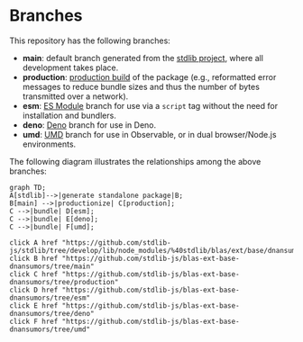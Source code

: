 <!--

@license Apache-2.0

Copyright (c) 2022 The Stdlib Authors.

Licensed under the Apache License, Version 2.0 (the "License");
you may not use this file except in compliance with the License.
You may obtain a copy of the License at

    http://www.apache.org/licenses/LICENSE-2.0

Unless required by applicable law or agreed to in writing, software
distributed under the License is distributed on an "AS IS" BASIS,
WITHOUT WARRANTIES OR CONDITIONS OF ANY KIND, either express or implied.
See the License for the specific language governing permissions and
limitations under the License.

-->

# Branches

This repository has the following branches:

-   **main**: default branch generated from the [stdlib project][stdlib-url], where all development takes place.
-   **production**: [production build][production-url] of the package (e.g., reformatted error messages to reduce bundle sizes and thus the number of bytes transmitted over a network).
-   **esm**: [ES Module][esm-url] branch for use via a `script` tag without the need for installation and bundlers.
-   **deno**: [Deno][deno-url] branch for use in Deno.
-   **umd**: [UMD][umd-url] branch for use in Observable, or in dual browser/Node.js environments.

The following diagram illustrates the relationships among the above branches:

```mermaid
graph TD;
A[stdlib]-->|generate standalone package|B;
B[main] -->|productionize| C[production];
C -->|bundle| D[esm];
C -->|bundle| E[deno];
C -->|bundle| F[umd];

click A href "https://github.com/stdlib-js/stdlib/tree/develop/lib/node_modules/%40stdlib/blas/ext/base/dnansumors"
click B href "https://github.com/stdlib-js/blas-ext-base-dnansumors/tree/main"
click C href "https://github.com/stdlib-js/blas-ext-base-dnansumors/tree/production"
click D href "https://github.com/stdlib-js/blas-ext-base-dnansumors/tree/esm"
click E href "https://github.com/stdlib-js/blas-ext-base-dnansumors/tree/deno"
click F href "https://github.com/stdlib-js/blas-ext-base-dnansumors/tree/umd"
```

[stdlib-url]: https://github.com/stdlib-js/stdlib/tree/develop/lib/node_modules/%40stdlib/blas/ext/base/dnansumors
[production-url]: https://github.com/stdlib-js/blas-ext-base-dnansumors/tree/production
[deno-url]: https://github.com/stdlib-js/blas-ext-base-dnansumors/tree/deno
[umd-url]: https://github.com/stdlib-js/blas-ext-base-dnansumors/tree/umd
[esm-url]: https://github.com/stdlib-js/blas-ext-base-dnansumors/tree/esm